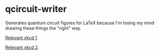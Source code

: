 # qcircuit-writer
Generates quantum circuit figures for LaTeX because I'm losing my mind drawing these things the "right" way.

[Relevant xkcd 1](https://xkcd.com/1319/).

[Relevant xkcd 2](https://xkcd.com/1205/).
